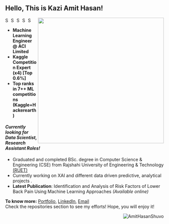 ## Hello, This is Kazi Amit Hasan!

[<img align="right" width="400" src="https://github-readme-stats.vercel.app/api?username=AmitHasanShuvo&show_icons=true"/>](https://github.com/AmitHasanShuvo/)




<a href="https://www.linkedin.com/in/kazi-amit-hasan/">
  <img align="left" alt="Shuvo's Linkdein" width="15px" src="https://cdn.jsdelivr.net/npm/simple-icons@v3/icons/linkedin.svg" />
</a>
<a href="https://github.com/AmitHasanShuvo">
  <img align="left" alt="Shuvo's Github" width="15px" src="https://cdn.jsdelivr.net/npm/simple-icons@v3/icons/github.svg" />
</a>
<a href="https://www.youtube.com/channel/UCES_2FWYQbgyikzxCQ_oOVQ?view_as=subscriber">
  <img align="left" alt="Shuvo's YouTube" width="15px" src="https://cdn.jsdelivr.net/npm/simple-icons@3.2.0/icons/youtube.svg" />
</a>

<a href="https://www.kaggle.com/amithasanshuvo">
  <img align="left" alt="Shuvo's Kaggle" width="15px" src="https://cdn.jsdelivr.net/npm/simple-icons@3.1.0/icons/kaggle.svg" />
</a>
<a href="https://www.researchgate.net/profile/Kazi_Amit_Hasan">
  <img align="left" alt="Shuvo's Kaggle" width="15px" src="https://cdn.jsdelivr.net/npm/simple-icons@3.2.0/icons/researchgate.svg" />
</a>
<br />



- **Machine Learning Engineer @ ACI Limited**
- **Kaggle Competition Expert (x4) [Top 0.6%]** 
- **Top ranks in 7++ ML competitions (Kaggle+Hackerearth)**
#### *Currently looking for Data Scientist, Research Assistant Roles!*
- Graduated and completed BSc. degree in Computer Science & Engineering (CSE) from Rajshahi University of Engineering & Technology [(RUET)](https://www.ruet.ac.bd/)
- Currently working on XAI and different data driven predictive, analytical projects .
- **Latest Publication**: Identification and Analysis of Risk Factors of Lower Back Pain Using Machine Learning Approaches *(Available online)*

**To know more:**  [Portfolio](https://amithasanshuvo.github.io/), [LinkedIn](https://www.linkedin.com/in/kazi-amit-hasan/), [Email](mailto:kaziamithasan89@gmail.com)
<br/>
Check the repositories section to see my efforts! Hope, you will enjoy it!
<br/>
<p><img align='right' src="https://komarev.com/ghpvc/?username=AmitHasanShuvo" alt="AmitHasanShuvo" /> </p>
